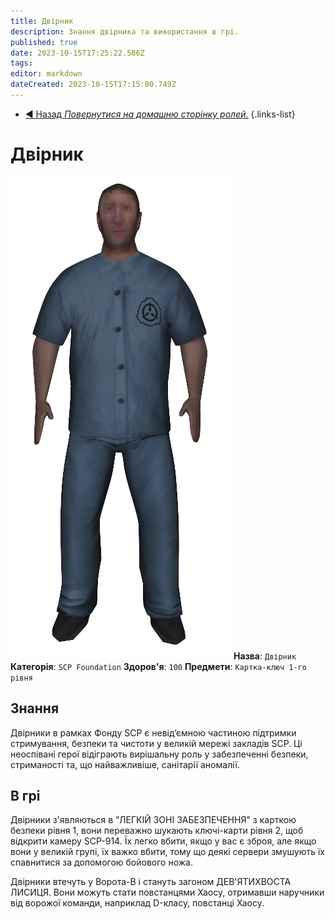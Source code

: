 ```yaml
---
title: Двірник
description: Знання двірника та використання в грі.
published: true
date: 2023-10-15T17:25:22.586Z
tags: 
editor: markdown
dateCreated: 2023-10-15T17:15:00.749Z
---
```


- [:arrow_backward: Назад *Повернутися на домашню сторінку ролей.*](/uk/game/)
{.links-list}
# Двірник
![janitor.png](/images/roles/janitor.png)
**Назва**: `Двірник`
**Категорія**: `SCP Foundation`
**Здоров'я**: `100`
**Предмети**: `Картка-ключ 1-го рівня`
## Знання
Двірники в рамках Фонду SCP є невід’ємною частиною підтримки стримування, безпеки та чистоти у великій мережі закладів SCP. Ці неоспівані герої відіграють вирішальну роль у забезпеченні безпеки, стриманості та, що найважливіше, санітарії аномалії.
## В грі
Двірники з'являються в "ЛЕГКІЙ ЗОНІ ЗАБЕЗПЕЧЕННЯ" з карткою безпеки рівня 1, вони переважно шукають ключі-карти рівня 2, щоб відкрити камеру SCP-914. Їх легко вбити, якщо у вас є зброя, але якщо вони у великій групі, їх важко вбити, тому що деякі сервери змушують їх спавнитися за допомогою бойового ножа.

Двірники втечуть у Ворота-B і стануть загоном ДЕВ'ЯТИХВОСТА ЛИСИЦЯ. Вони можуть стати повстанцями Хаосу, отримавши наручники від ворожої команди, наприклад D-класу, повстанці Хаосу.